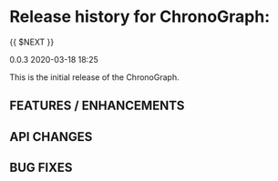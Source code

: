 Release history for ChronoGraph:
===============================

{{ $NEXT }}

0.0.3 2020-03-18 18:25

This is the initial release of the ChronoGraph.

FEATURES / ENHANCEMENTS
-----------------------

API CHANGES
-----------

BUG FIXES
---------
